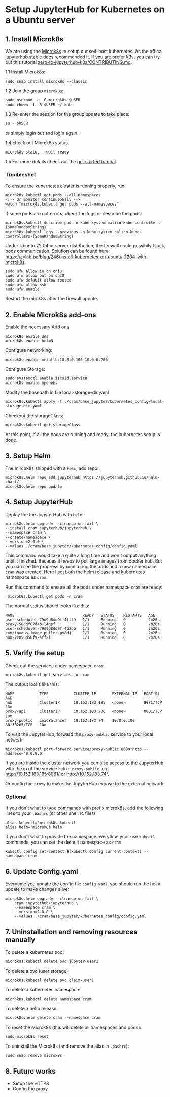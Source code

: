 # Setup JupyterHub for Kubernetes on a Ubuntu server

## 1. Install Microk8s

We are using the [Microk8s](https://microk8s.io/docs/) to setup our self-host kubernetes. As the offical jupyterhub [stable docs](https://z2jh.jupyter.org/en/stable/kubernetes/other-infrastructure/step-zero-microk8s.html) recommended it. If you are prefer k3s, you can try out this tutorial [zero-to-jupyterhub-k8s/CONTRIBUTING.md](https://github.com/jupyterhub/zero-to-jupyterhub-k8s/blob/main/CONTRIBUTING.md).

1.1 Install Microk8s:

    sudo snap install microk8s --classic

1.2 Join the group `microk8s`:

    sudo usermod -a -G microk8s $USER
    sudo chown -f -R $USER ~/.kube

1.3 Re-enter the session for the group update to take place:

    su - $USER

or simply login out and login again.

1.4 check out Microk8s status

    microk8s status --wait-ready

1.5 For more details check out the [get started tutorial](https://microk8s.io/docs/getting-started).

### Troubleshot

To ensure the kubernetes cluster is running properly, run:

    microk8s.kubectl get pods --all-namespaces
    <!-- Or monitor continueously -->
    watch "microk8s.kubectl get pods --all-namespaces"

If some pods are got errors, check the logs or describe the pods:

    microk8s.kubectl describe pod -n kube-system malico-kube-controllers-{SomeRandomString}
    microk8s.kubectl logs --previous -n kube-system calico-kube-controllers-{SomeRandomString}

Under Ubuntu 22.04 or server distribution, the firewall could possibily block pods communication.
Solution can be found here: <https://cylab.be/blog/246/install-kubernetes-on-ubuntu-2204-with-microk8s>.

    sudo ufw allow in on cni0
    sudo ufw allow out on cni0
    sudo ufw default allow routed
    sudo ufw allow ssh
    sudo ufw enable

Restart the mirck8s after the firewall update.

## 2. Enable Microk8s add-ons

Enable the necessary Add ons

    microk8s enable dns
    microk8s enable helm3

Configure networking:

    microk8s enable metallb:10.0.0.100-10.0.0.200

Configure Storage:

    sudo systemctl enable iscsid.service
    microk8s enable openebs

Modify the basepath in file local-storage-dir.yaml

    microk8s.kubectl apply -f ./cram/base_jupyter/kubernetes_config/local-storage-dir.yaml

Checkout the storageClass:

    microk8s.kubectl get storageClass

At this point, if all the pods are running and ready, the kubernetes setup is done.

## 3. Setup Helm

The mircok8s shipped with a `Helm`, add repo:

    microk8s.helm repo add jupyterhub https://jupyterhub.github.io/helm-chart/
    microk8s.helm repo update

## 4. Setup JupyterHub

Deploy the the JupyterHub with `Helm`:

    microk8s.helm upgrade --cleanup-on-fail \
    --install cram jupyterhub/jupyterhub \
    --namespace cram \
    --create-namespace \
    --version=2.0.0 \
    --values ./cram/base_jupyter/kubernetes_config/config.yaml

This command would take a quite a long time and won't output anything until it finished. Becaues it needs to pull large images from docker hub. But you can see the progress by monitoring the pods and a new namespace `cram` was created. Here I set both the helm release and kubernetes namespace as `cram`.

Run this command to ensure all the pods under namespace `cram` are ready:

     microk8s.kubectl get pods -n cram

The normal status should looks like this:

    NAME                              READY   STATUS    RESTARTS   AGE
    user-scheduler-79d9d8dd9f-4fll9   1/1     Running   0          2m26s
    proxy-58ddf67d4b-l4gpf            1/1     Running   0          2m26s
    user-scheduler-79d9d8dd9f-462bb   1/1     Running   0          2m26s
    continuous-image-puller-px8dj     1/1     Running   0          2m26s
    hub-7c856d58f9-sff2l              1/1     Running   0          2m26s

## 5. Verify the setup

Check out the services under namespace `cram`:

    microk8s.kubectl get services -n cram

The output looks like this:

    NAME           TYPE           CLUSTER-IP       EXTERNAL-IP   PORT(S)        AGE
    hub            ClusterIP      10.152.183.185   <none>        8081/TCP       10m
    proxy-api      ClusterIP      10.152.183.206   <none>        8001/TCP       10m
    proxy-public   LoadBalancer   10.152.183.74    10.0.0.100    80:30265/TCP   10m

To visit the JupyterHub, forward the `proxy-public` service to your local network.

    microk8s.kubectl port-forward service/proxy-public 8080:http --address='0.0.0.0'

If you are inside the cluster network you can also access to the JupyterHub with the ip of the service `hub` or `proxy-public`. e.g. <http://10.152.183.185:8081/> or <http://10.152.183.74/>.

Or config the `proxy` to make the JupyterHub expose to the external network.

### Optional

If you don't what to type commands with prefix microk8s, add the following lines to your `.bashrc` (or other shell rc files)

    alias kubectl='microk8s kubectl'
    alias helm='microk8s helm'

If you don't what to provide the namespace everytime your use `kubectl` commands, you can set the default namespace as `cram`

    kubectl config set-context $(kubectl config current-context) --namespace cram

## 6. Update Config.yaml

Everytime you update the config file `config.yaml`, you should run the helm update to make changes alive:

    microk8s.helm upgrade --cleanup-on-fail \
        cram jupyterhub/jupyterhub \
        --namespace cram \
        --version=2.0.0 \
        --values ./cram/base_jupyter/kubernetes_config/config.yaml

## 7. Uninstallation and removing resources manually

To delete a kubernetes pod:

    microk8s.kubectl delete pod jupyter-user1 

To delete a pvc (user storage):

    microk8s.kubectl delete pvc claim-user1

To delete a kubernetes namespace:

    microk8s.kubectl delete namespace cram

To delete a helm release:

    microk8s.helm delete cram --namespace cram

To reset the Microk8s (this will delete all namespaces and pods):

    sudo microk8s reset

To uninstall the Microk8s (and remove the alias in `.bashrc`):

    sudo snap remove microk8s

## 8. Future works

- Setup the HTTPS
- Config the proxy
